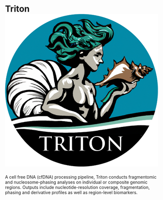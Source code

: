 # Triton ![header_logo](misc/logo_v1.png)
A cell free DNA (cfDNA) processing pipeline, Triton conducts fragmentomic and nucleosome-phasing analyses on individual or composite genomic regions.
Outputs include nucleotide-resolution coverage, fragmentation, phasing and derivative profiles as well as region-level biomarkers.
